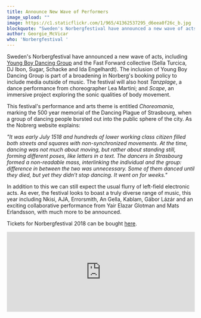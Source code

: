 ```yaml
---
title: Announce New Wave of Performers
image_upload: ""
image: https://c1.staticflickr.com/1/965/41362537295_d6eea0f26c_b.jpg
blockquote: "Sweden's Norbergfestival have announced a new wave of acts, including Young Boy Dancing Group and the Fast Forward collective (Sella Turcica, DJ Ibon, Sugar, Schacke and Ida Engelhardt). The inclusion of Young Boy Dancing Group is part of a broadening in Norberg's booking policy to include media outside of music. The festival will also host 'Tanzplage', a dance performance from choreographer Lea Martini. "
author: Georgie_McVicar
who: 'Norbergfestival '
---
```

Sweden's Norbergfestival have announced a new wave of acts, including [Young Boy Dancing Group](http://www.ursss.com/2018/01/young-boy-dancing-group/) and the Fast Forward collective (Sella Turcica, DJ Ibon, Sugar, Schacke and Ida Engelhardt). The inclusion of Young Boy Dancing Group is part of a broadening in Norberg's booking policy to include media outside of music. The festival will also host _Tanzplage_, a dance performance from choreographer Lea Martini; and _Scape_, an immersive project exploring the sonic qualities of body movement. 

This festival's performance and arts theme is entitled _Choreomania_, marking the 500 year memorial of the Dancing Plague of Strasbourg, when a group of dancing people bursted out into the public sphere of the city. As the Nobrerg website explains:

_"It was early July 1518 and hundreds of lower working class citizen filled both streets and squares with non-synchronized movements. At the time, dancing was not much about moving, but rather about standing still, forming different poses, like letters in a text. The dancers in Strasbourg formed a non-readable mass, interlinking the individual and the group: difference in between the two was unnecessary. Some of them danced until they died, but yet they didn’t stop dancing. It went on for weeks."_

In addition to this we can still expect the usual flurry of left-field electronic acts. As ever, the festival looks to boast a truly diverse range of music, this year including Nkisi, AJA, Errorsmith, An Gella, Kablam, Gábor Lázár and an exciting collaborative performance from Yair Elazar Glotman and Mats Erlandsson, with much more to be announced. 

Tickets for Norbergfestival 2018 can be bought [here](http://norbergfestival.com/). 

<div style="padding:42.5% 0 0 0;position:relative;"><iframe src="https://player.vimeo.com/video/248062517" style="position:absolute;top:0;left:0;width:100%;height:100%;" frameborder="0" webkitallowfullscreen mozallowfullscreen allowfullscreen></iframe></div><script src="https://player.vimeo.com/api/player.js"></script>